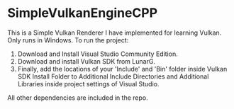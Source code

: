 # SimpleVulkanEngineCPP

This is a Simple Vulkan Renderer I have implemented for learning Vulkan. Only runs in Windows. To run the project:

1. Download and Install Visual Studio Community Edition.
2. Download and install Vulkan SDK from LunarG.
3. Finally, add the locations of your 'Include' and 'Bin' folder inside Vulkan SDK Install Folder to Additional Include Directories and Additional Libraries inside project settings of Visual Studio.

All other dependencies are included in the repo.
